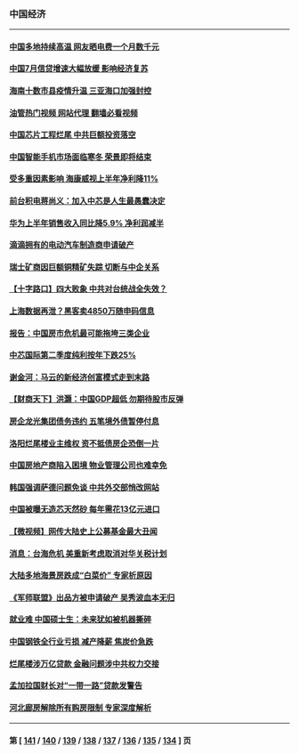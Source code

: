 ### 中国经济
---
#### [中国多地持续高温 网友晒电费一个月数千元](../../pages/ncid283/n13801760.md?08132045) 
#### [中国7月信贷增速大幅放缓 影响经济复苏](../../pages/ncid283/n13801724.md?08132045) 
#### [海南十数市县疫情升温 三亚海口加强封控](../../pages/ncid283/n13801700.md?08132045) 
#### [油管热门视频 网站代理 翻墙必看视频](http://209.222.30.114:81/youtube.html?08132045)
#### [中国芯片工程烂尾 中共巨额投资落空](../../pages/ncid283/n13801643.md?08132045) 
#### [中国智能手机市场面临寒冬 荣景即将结束](../../pages/ncid283/n13801545.md?08132045) 
#### [受多重因素影响 海康威视上半年净利降11%](../../pages/ncid283/n13801401.md?08132045) 
#### [前台积电蒋尚义：加入中芯是人生最愚蠢决定](../../pages/ncid283/n13801241.md?08132045) 
#### [华为上半年销售收入同比降5.9% 净利润减半](../../pages/ncid283/n13801088.md?08132045) 
#### [滴滴拥有的电动汽车制造商申请破产](../../pages/ncid283/n13801170.md?08132045) 
#### [瑞士矿商因巨额铜精矿失踪 切断与中企关系](../../pages/ncid283/n13801089.md?08132045) 
#### [【十字路口】四大败象 中共对台统战全失效？](../../pages/ncid283/n13800353.md?08132045) 
#### [上海数据再泄？黑客卖4850万随申码信息](../../pages/ncid283/n13800999.md?08132045) 
#### [报告：中国房市危机最可能拖垮三类企业](../../pages/ncid283/n13800902.md?08132045) 
#### [中芯国际第二季度纯利按年下跌25%](../../pages/ncid283/n13800851.md?08132045) 
#### [谢金河：马云的新经济创富模式走到末路](../../pages/ncid283/n13800757.md?08132045) 
#### [【财商天下】洪灏：中国GDP超低 勿期待股市反弹](../../pages/ncid283/n13800467.md?08132045) 
#### [房企龙光集团债务违约 五笔境外债暂停付息](../../pages/ncid283/n13800595.md?08132045) 
#### [洛阳烂尾楼业主维权 资不抵债房企恐倒一片](../../pages/ncid283/n13800302.md?08132045) 
#### [中国房地产商陷入困境 物业管理公司也难幸免](../../pages/ncid283/n13799820.md?08132045) 
#### [韩国强调萨德问题免谈 中共外交部悄改网站](../../pages/ncid283/n13800430.md?08132045) 
#### [中国被曝无造芯天然砂 每年需花13亿元进口](../../pages/ncid283/n13800375.md?08132045) 
#### [【微视频】网传大陆史上公募基金最大丑闻](../../pages/ncid283/n13800399.md?08132045) 
#### [消息：台海危机 美重新考虑取消对华关税计划](../../pages/ncid283/n13800218.md?08132045) 
#### [大陆多地海景房跌成“白菜价” 专家析原因](../../pages/ncid283/n13800133.md?08132045) 
#### [《军师联盟》出品方被申请破产 吴秀波血本无归](../../pages/ncid283/n13799860.md?08132045) 
#### [就业难 中国硕士生：未来犹如被机器撕碎](../../pages/ncid283/n13799828.md?08132045) 
#### [中国钢铁全行业亏损 减产降薪 焦炭价急跌](../../pages/ncid283/n13799650.md?08132045) 
#### [烂尾楼涉万亿贷款 金融问题涉中共权力交接](../../pages/ncid283/n13799798.md?08132045) 
#### [孟加拉国财长对“一带一路”贷款发警告](../../pages/ncid283/n13799259.md?08132045) 
#### [河北廊房解除所有购房限制 专家深度解析](../../pages/ncid283/n13799355.md?08132045) 

---
#### 第 [ [141](./141.md?08132045) / [140](./140.md?08132045) / [139](./139.md?08132045) / [138](./138.md?08132045) / [137](./137.md?08132045) / [136](./136.md?08132045) / [135](./135.md?08132045) / [134](./134.md?08132045) ] 页
